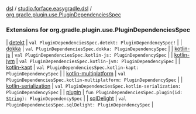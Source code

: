 [dsl](../../index.md) / [studio.forface.easygradle.dsl](../index.md) / [org.gradle.plugin.use.PluginDependenciesSpec](./index.md)

### Extensions for org.gradle.plugin.use.PluginDependenciesSpec

| [detekt](detekt.md) | `val PluginDependenciesSpec.detekt: PluginDependencySpec!` |
| [dokka](dokka.md) | `val PluginDependenciesSpec.dokka: PluginDependencySpec` |
| [kotlin-js](kotlin-js.md) | `val PluginDependenciesSpec.kotlin-js: PluginDependencySpec` |
| [kotlin-jvm](kotlin-jvm.md) | `val PluginDependenciesSpec.kotlin-jvm: PluginDependencySpec` |
| [kotlin-kapt](kotlin-kapt.md) | `val PluginDependenciesSpec.kotlin-kapt: PluginDependencySpec` |
| [kotlin-multiplatform](kotlin-multiplatform.md) | `val PluginDependenciesSpec.kotlin-multiplatform: PluginDependencySpec` |
| [kotlin-serialization](kotlin-serialization.md) | `val PluginDependenciesSpec.kotlin-serialization: PluginDependencySpec` |
| [plugin](plugin.md) | `fun PluginDependenciesSpec.plugin(id: `[`String`](https://kotlinlang.org/api/latest/jvm/stdlib/kotlin/-string/index.html)`): PluginDependencySpec` |
| [sqlDelight](sql-delight.md) | `val PluginDependenciesSpec.sqlDelight: PluginDependencySpec` |

